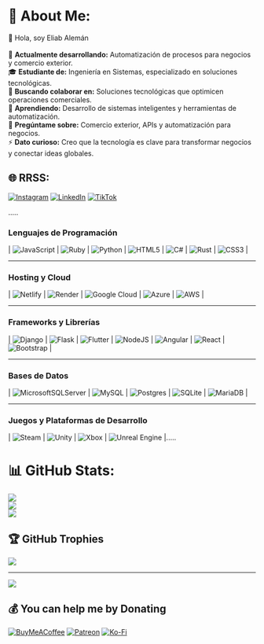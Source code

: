 # 💫 About Me:
🌟 Hola, soy Eliab Alemán<br><br>🔭 
 **Actualmente desarrollando:** 
Automatización de procesos para negocios y comercio exterior.<br>🎓 
**Estudiante de:** Ingeniería en Sistemas, especializado en soluciones tecnológicas.<br>👯 
**Buscando colaborar en:** Soluciones tecnológicas que optimicen operaciones comerciales.<br>🌱
**Aprendiendo:**
Desarrollo de sistemas inteligentes y herramientas de automatización.<br>💬
**Pregúntame sobre:**
Comercio exterior, APIs y automatización para negocios.<br>⚡ 
**Dato curioso:**
Creo que la tecnología es clave para transformar negocios y conectar ideas globales.


## 🌐 RRSS:
[![Instagram](https://img.shields.io/badge/Instagram-%23E4405F.svg?logo=Instagram&logoColor=white)](https://instagram.com/Eliab_explicit) [![LinkedIn](https://img.shields.io/badge/LinkedIn-%230077B5.svg?logo=linkedin&logoColor=white)](https://linkedin.com/in/Eliab-aleman) [![TikTok](https://img.shields.io/badge/TikTok-%23000000.svg?logo=TikTok&logoColor=white)](https://tiktok.com/@Eliab.dev) 

.....
### Lenguajes de Programación
| ![JavaScript](https://img.shields.io/badge/javascript-%23323330.svg?style=plastic&logo=javascript&logoColor=%23F7DF1E) | ![Ruby](https://img.shields.io/badge/ruby-%23CC342D.svg?style=plastic&logo=ruby&logoColor=white) | ![Python](https://img.shields.io/badge/python-3670A0?style=plastic&logo=python&logoColor=ffdd54) | ![HTML5](https://img.shields.io/badge/html5-%23E34F26.svg?style=plastic&logo=html5&logoColor=white) | ![C#](https://img.shields.io/badge/c%23-%23239120.svg?style=plastic&logo=csharp&logoColor=white) | ![Rust](https://img.shields.io/badge/rust-%23000000.svg?style=plastic&logo=rust&logoColor=white) | ![CSS3](https://img.shields.io/badge/css3-%231572B6.svg?style=plastic&logo=css3&logoColor=white) |

---

### Hosting y Cloud
| ![Netlify](https://img.shields.io/badge/netlify-%23000000.svg?style=plastic&logo=netlify&logoColor=#00C7B7) | ![Render](https://img.shields.io/badge/Render-%46E3B7.svg?style=plastic&logo=render&logoColor=white) | ![Google Cloud](https://img.shields.io/badge/GoogleCloud-%234285F4.svg?style=plastic&logo=google-cloud&logoColor=white) | ![Azure](https://img.shields.io/badge/azure-%230072C6.svg?style=plastic&logo=microsoftazure&logoColor=white) | ![AWS](https://img.shields.io/badge/AWS-%23FF9900.svg?style=plastic&logo=amazon-aws&logoColor=white) |

---

### Frameworks y Librerías
| ![Django](https://img.shields.io/badge/django-%23092E20.svg?style=plastic&logo=django&logoColor=white) | ![Flask](https://img.shields.io/badge/flask-%23000.svg?style=plastic&logo=flask&logoColor=white) | ![Flutter](https://img.shields.io/badge/Flutter-%2302569B.svg?style=plastic&logo=Flutter&logoColor=white) | ![NodeJS](https://img.shields.io/badge/node.js-6DA55F?style=plastic&logo=node.js&logoColor=white) | ![Angular](https://img.shields.io/badge/angular-%23DD0031.svg?style=plastic&logo=angular&logoColor=white) | ![React](https://img.shields.io/badge/react-%2320232a.svg?style=plastic&logo=react&logoColor=%2361DAFB) | ![Bootstrap](https://img.shields.io/badge/bootstrap-%238511FA.svg?style=plastic&logo=bootstrap&logoColor=white) |

---

### Bases de Datos
| ![MicrosoftSQLServer](https://img.shields.io/badge/Microsoft%20SQL%20Server-CC2927?style=plastic&logo=microsoft%20sql%20server&logoColor=white) | ![MySQL](https://img.shields.io/badge/mysql-4479A1.svg?style=plastic&logo=mysql&logoColor=white) | ![Postgres](https://img.shields.io/badge/postgres-%23316192.svg?style=plastic&logo=postgresql&logoColor=white) | ![SQLite](https://img.shields.io/badge/sqlite-%2307405e.svg?style=plastic&logo=sqlite&logoColor=white) | ![MariaDB](https://img.shields.io/badge/MariaDB-003545?style=plastic&logo=mariadb&logoColor=white) |

---

### Juegos y Plataformas de Desarrollo
| ![Steam](https://img.shields.io/badge/steam-%23000000.svg?style=plastic&logo=steam&logoColor=white) | ![Unity](https://img.shields.io/badge/unity-%23000000.svg?style=plastic&logo=unity&logoColor=white) | ![Xbox](https://img.shields.io/badge/xbox-%23107C10.svg?style=plastic&logo=xbox&logoColor=white) | ![Unreal Engine](https://img.shields.io/badge/unrealengine-%23313131.svg?style=plastic&logo=unrealengine&logoColor=white) |.....

# 📊 GitHub Stats:
![](https://github-readme-stats.vercel.app/api?username=IngELIAB&theme=radical&hide_border=false&include_all_commits=false&count_private=true)<br/>
![](https://github-readme-streak-stats.herokuapp.com/?user=IngELIAB&theme=radical&hide_border=false)<br/>
![](https://github-readme-stats.vercel.app/api/top-langs/?username=IngELIAB&theme=radical&hide_border=false&include_all_commits=false&count_private=true&layout=compact)

## 🏆 GitHub Trophies
![](https://github-profile-trophy.vercel.app/?username=IngELIAB&theme=transparent&no-frame=false&no-bg=true&margin-w=4)

---
[![](https://visitcount.itsvg.in/api?id=IngELIAB&icon=5&color=2)](https://visitcount.itsvg.in)

  ## 💰 You can help me by Donating
  [![BuyMeACoffee](https://img.shields.io/badge/Buy%20Me%20a%20Coffee-ffdd00?style=for-the-badge&logo=buy-me-a-coffee&logoColor=black)](https://buymeacoffee.com/https://buymeacoffee.com/eliabalemac?new=1) [![Patreon](https://img.shields.io/badge/Patreon-F96854?style=for-the-badge&logo=patreon&logoColor=white)](https://patreon.com/patreon.com/Eliabaleman) [![Ko-Fi](https://img.shields.io/badge/Ko--fi-F16061?style=for-the-badge&logo=ko-fi&logoColor=white)](https://ko-fi.com/ko-fi.com/eliabaleman) 
